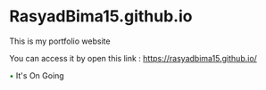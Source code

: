 # RasyadBima15.github.io
This is my portfolio website

You can access it by open this link : <a href="https://rasyadbima15.github.io/" target="_blank">https://rasyadbima15.github.io/</a>
<p><span style="color: green;">&#8226;</span> It's On Going</p>


